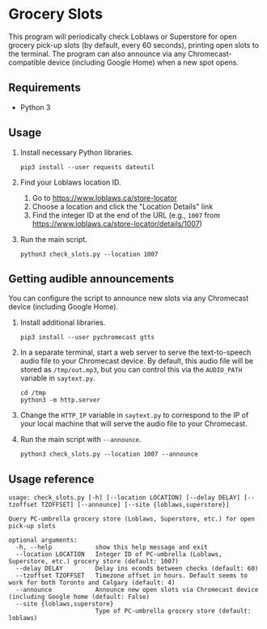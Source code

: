 Grocery Slots
=============
This program will periodically check Loblaws or Superstore for open grocery pick-up slots (by default, every 60 seconds), printing open slots to the terminal. The program can also announce via any Chromecast-compatible device (including Google Home) when a new spot opens.

Requirements
------------
* Python 3

Usage
-----
1. Install necessary Python libraries.

    ```
    pip3 install --user requests dateutil
    ```

2. Find your Loblaws location ID.
    1. Go to https://www.loblaws.ca/store-locator
    2. Choose a location and click the "Location Details" link
    3. Find the integer ID at the end of the URL (e.g., `1007` from https://www.loblaws.ca/store-locator/details/1007)

3. Run the main script.

    ```
    python3 check_slots.py --location 1007
    ```

Getting audible announcements
-----------------------------
You can configure the script to announce new slots via any Chromecast device (including Google Home).

1. Install additional libraries.

    ```
    pip3 install --user pychromecast gtts
    ```

2. In a separate terminal, start a web server to serve the text-to-speech audio
   file to your Chromecast device. By default, this audio file will be stored
   as `/tmp/out.mp3`, but you can control this via the `AUDIO_PATH` variable in
   `saytext.py`.

    ```
    cd /tmp
    python3 -m http.server
    ```

3. Change the `HTTP_IP` variable in `saytext.py` to correspond to the IP of
   your local machine that will serve the audio file to your Chromecast.

4. Run the main script with `--announce`.

    ```
    python3 check_slots.py --location 1007 --announce
    ```

Usage reference
---------------
```
usage: check_slots.py [-h] [--location LOCATION] [--delay DELAY] [--tzoffset TZOFFSET] [--announce] [--site {loblaws,superstore}]

Query PC-umbrella grocery store (Loblaws, Superstore, etc.) for open pick-up slots

optional arguments:
  -h, --help            show this help message and exit
  --location LOCATION   Integer ID of PC-umbrella (Loblaws, Superstore, etc.) grocery store (default: 1007)
  --delay DELAY         Delay ins econds between checks (default: 60)
  --tzoffset TZOFFSET   Timezone offset in hours. Default seems to work for both Toronto and Calgary (default: 4)
  --announce            Announce new open slots via Chromecast device (including Google home (default: False)
  --site {loblaws,superstore}
                        Type of PC-umbrella grocery store (default: loblaws)
```
